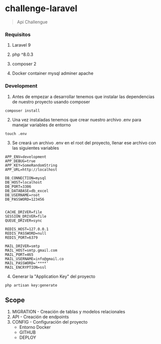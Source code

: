 # challenge-laravel

> Api Challengue

### Requisitos

1.  Laravel 9

2.  php ^8.0.3

3.  composer 2

4.  Docker container
        mysql
        adminer
        apache

### Development

1.  Antes de empezar a desarrollar tenemos que instalar las dependencias de
    nuestro proyecto usando composer

```
composer install
```

2.  Una vez instaladas tenemos que crear nuestro archivo .env para manejar
    variables de entorno

```
touch .env 
```

3.  Se creará un archivo .env en el root del proyecto, llenar ese archivo con las
    siguientes variables

```
APP_ENV=development
APP_DEBUG=true
APP_KEY=SomeRandomString
APP_URL=http://localhost

DB_CONNECTION=mysql
DB_HOST=localhost
DB_PORT=3306
DB_DATABASE=db_excel
DB_USERNAME=root
DB_PASSWORD=123456


CACHE_DRIVER=file
SESSION_DRIVER=file
QUEUE_DRIVER=sync

REDIS_HOST=127.0.0.1
REDIS_PASSWORD=null
REDIS_PORT=6379

MAIL_DRIVER=smtp
MAIL_HOST=smtp.gmail.com
MAIL_PORT=465
MAIL_USERNAME=info@gmail.co
MAIL_PASSWORD='****'
MAIL_ENCRYPTION=ssl
```

4. Generar la "Application Key" del proyecto

```
php artisan key:generate
```


## Scope
1. MIGRATION - Creación de tablas y modelos relacionales
2. API - Creación de endpoints 
3. CONFIG - Configuración del proyecto
	- Entorno Docker
	- GITHUB
	- DEPLOY
